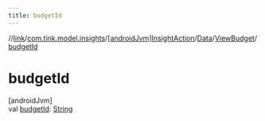```yaml
---
title: budgetId
---
```

//[link](../../../../../index.html)/[com.tink.model.insights](../../../index.html)/[[androidJvm]InsightAction](../../index.html)/[Data](../index.html)/[ViewBudget](index.html)/[budgetId](budget-id.html)



# budgetId



[androidJvm]\
val [budgetId](budget-id.html): [String](https://kotlinlang.org/api/latest/jvm/stdlib/kotlin/-string/index.html)




